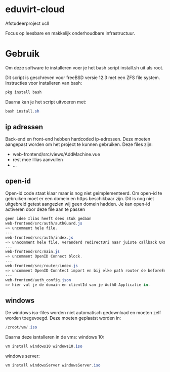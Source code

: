 # eduvirt-cloud
Afstudeerproject ucll

Focus op leesbare en makkelijk onderhoudbare infrastructuur.



# Gebruik
Om deze software te installeren voer je het bash script install.sh uit als root.

Dit script is geschreven voor freeBSD versie 12.3 met een ZFS file system.
Instructies voor installeren van bash:
```cs
pkg install bash
```
Daarna kan je het script uitvoeren met:
```cs
bash install.sh
```

## ip adressen
Back-end en front-end hebben hardcoded ip-adressen.
Deze moeten aangepast worden om het project te kunnen gebruiken.
Deze files zijn:

* web-frontend/src/views/AddMachine.vue 
* rest moe Illias aanvullen
* ...

## open-id
Open-id code staat klaar maar is nog niet geimplementeerd.
Om open-id te gebruiken moet er een domein en https beschikbaar zijn.
Dit is nog niet uitgebreid getest aangezien wij geen domein hadden.
Je kan open-id activeren door deze file aan te passen
```cs
geen idee Ilias heeft dees stuk gedaan
web-frontend/src/auth/authGuard.js
=> uncomment hele file.
---
web-frontend/src/auth/index.js
=> unncomment hele file, veranderd redirectUri naar juiste callback URL.
---
web-frontend/src/main.js
=> uncomment OpenID Connect block.
---
web-frontend/src/router/index.js
=> uncomment OpenID Conntect import en bij elke path router de beforeEnter uncommenten.
---
web-frontend/auth_config.json
=> hier vul je de domain en clientId van je Auth0 Applicatie in.


```
## windows
De windows iso-files worden niet automatisch gedownload en moeten zelf worden toegevoegd.
Deze moeten geplaatst worden in:
```cs
/zroot/vm/.iso
```
Daarna deze isntalleren in de vms:
windows 10:
```cs
vm install windows10 windows10.iso
```

windows server:
```cs
vm install windowsServer windowsServer.iso
```
